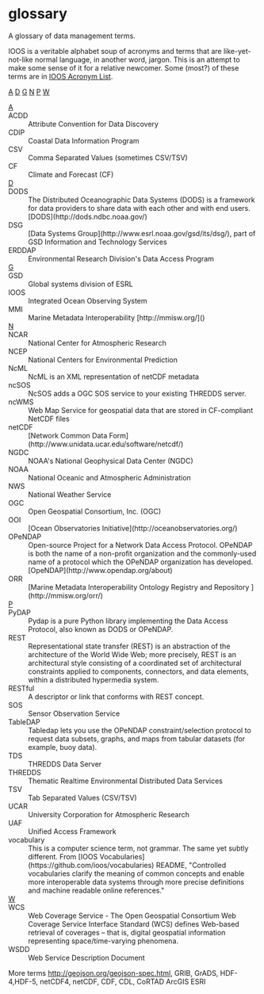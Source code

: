 glossary
========

A glossary of data management terms.

IOOS is a veritable alphabet soup of acronyms and terms that are like-yet-not-like normal language, in another word, jargon. 
This is an attempt to make some sense of it for a relative newcomer. Some (most?) of these terms are in [IOOS Acronym List](http://www.ioos.noaa.gov/about/acronym_list.html).

<a name="contents"></a>
[A](#A)
[D](#D)
[G](#G) 
[N](#N)
[P](#P)
[W](#W)

<DL>
  <DT><a name="A"></a><a href=#contents>A</a><DD>
  <DT>ACDD
  <DD>Attribute Convention for Data Discovery 
  
  <DT>CDIP
  <DD>Coastal Data Information Program
  <DT>CSV
  <DD>Comma Separated Values (sometimes CSV/TSV)
  <DT>CF
  <DD>Climate and Forecast (CF)
  
  <DT><a name="D"></a><a href=#contents>D</a><DD>
  <DT>DODS
  <DD>The Distributed Oceanographic Data Systems (DODS) is a framework for data providers to share data with each other and with end users. [DODS](http://dods.ndbc.noaa.gov/)
  <DT>DSG 
  <DD>[Data Systems Group](http://www.esrl.noaa.gov/gsd/its/dsg/), part of GSD  Information and Technology Services 

  <DT>ERDDAP
  <DD>Environmental Research Division's Data Access Program 
  
  <DT><a name="G"></a><a href=#contents>G</a><DD>
  <DT>GSD 
  <DD>Global systems division of ESRL

  <DT>IOOS
  <DD>Integrated Ocean Observing System
  
  <DT>MMI
  <DD> Marine Metadata Interoperability [http://mmisw.org/]()

  <DT><a name="N"></a><a href=#contents>N</a><DD>
  <DT>NCAR
  <DD>National Center for Atmospheric Research
  <DT>NCEP
  <DD>National Centers for Environmental Prediction
  <DT>NcML 
  <DD>NcML is an XML representation of netCDF metadata
  <DT>ncSOS
  <DD>NcSOS adds a OGC SOS service to your existing THREDDS server.
  <DT>ncWMS 
  <DD>Web Map Service  for geospatial data that are stored in  CF-compliant  NetCDF files
  <DT>netCDF
  <DD>[Network Common Data Form](http://www.unidata.ucar.edu/software/netcdf/)
  <DT>NGDC
  <DD>NOAA's National Geophysical Data Center (NGDC) 
  <DT>NOAA
  <DD>National Oceanic and Atmospheric Administration
  <DT>NWS
  <DD>National Weather Service
  
  <DT>OGC
  <DD>Open Geospatial Consortium, Inc. (OGC)
  <DT>OOI
  <DD> [Ocean Observatories Initiative](http://oceanobservatories.org/)
  <DT>OPeNDAP
  <DD>Open-source Project for a Network Data Access Protocol. OPeNDAP is both the name of a non-profit organization and the commonly-used name of a protocol which the OPeNDAP organization has developed. [OpeNDAP](http://www.opendap.org/about)  
  <DT>ORR
  <DD> 
  [Marine Metadata Interoperability  Ontology Registry and Repository ](http://mmisw.org/orr/)
  

  <DT><a name="P"></a><a href=#contents>P</a><DD>
  <DT>PyDAP
  <DD>Pydap is a pure Python library implementing the Data Access Protocol, also known as DODS or OPeNDAP.

  <DT>REST
  <DD>Representational state transfer (REST) is an abstraction of the architecture of the World Wide Web; more precisely, REST is an architectural style consisting of a coordinated set of architectural constraints applied to components, connectors, and data elements, within a distributed hypermedia system.
  <DT>RESTful
  <DD>A descriptor or link that conforms with REST concept.
  
  <DT>SOS
  <DD>Sensor Observation Service
  
  <DT>TableDAP
  <DD>Tabledap lets you use the OPeNDAP constraint/selection protocol to request data subsets, 
graphs, and maps from tabular datasets (for example, buoy data). 
  <DT>TDS
  <DD> THREDDS Data Server
  <DT> THREDDS
  <DD> Thematic Realtime Environmental Distributed Data Services
  <DT>TSV
  <DD>Tab Separated Values (CSV/TSV)
  
  <DT>UCAR
  <DD>University Corporation for Atmospheric Research
  <DT>UAF	
  <DD>Unified Access Framework
  
  <DT>vocabulary
  <DD>This is a computer science term, not grammar. The same yet subtly different. From [IOOS Vocabularies](https://github.com/ioos/vocabularies) README, "Controlled vocabularies clarify the meaning of common concepts and enable more interoperable data systems through more precise definitions and machine readable online references."  
  
  
  <DT><a name="W"></a><a href=#contents>W</a><DD>
  
  <DT>WCS 
  <DD>Web Coverage Service - The Open Geospatial Consortium Web Coverage Service Interface Standard (WCS) defines Web-based retrieval of coverages – that is, digital geospatial information representing space/time-varying phenomena.
  <DT>WSDD
  <DD>Web Service Description Document
</DL>

More terms 
http://geojson.org/geojson-spec.html,
GRIB, GrADS,
HDF-4,HDF-5, netCDF4, netCDF, CDF, CDL, 
CoRTAD 
ArcGIS
ESRI

  

